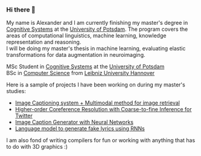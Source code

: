 ### Hi there 👋

My name is Alexander and I am currently finishing my master's degree in <a href="https://www.ling.uni-potsdam.de/cogsys/">Cognitive Systems</a> at the <a href="https://www.uni-potsdam.de/en/university-of-potsdam">University of Potsdam</a>.
The program covers the areas of computational linguistics, machine learning, knowledge representation and reasoning.<br>
I will be doing my master's thesis in machine learning, evaluating elastic transformations for data augmentation in neuroimaging.

MSc Student in <a href="https://www.ling.uni-potsdam.de/cogsys/">Cognitive Systems</a> at the <a href="https://www.uni-potsdam.de/en/university-of-potsdam">University of Potsdam</a><br>
BSc in <a href="https://www.uni-hannover.de/en/studium/studienangebot/info/studiengang/detail/computer-science/">Computer Science</a> from <a href="https://www.uni-hannover.de/">Leibniz University Hannover</a>

Here is a sample of projects I have been working on during my master's studies:

- [Image Captioning system + Multimodal method for image retrieval](https://github.com/yemyemyem/sempix20)
- [Higher-order Coreference Resolution with Coarse-to-fine Inference for Twitter](https://github.com/rafiberlin/e2e-coref)
- [Image Caption Generator with Neural Networks](https://github.com/rafiberlin/sose2020_image_caption_deep_learning)
- [Language model to generate fake lyrics using RNNs](https://github.com/alexander-koch/anlp-project)

I am also fond of writing compilers for fun or working with anything that has to do with 3D graphics :)

<!--

**alexander-koch/alexander-koch** is a ✨ _special_ ✨ repository because its `README.md` (this file) appears on your GitHub profile.

Here are some ideas to get you started:

- 🔭 I’m currently working on ...
- 🌱 I’m currently learning ...
- 👯 I’m looking to collaborate on ...
- 🤔 I’m looking for help with ...
- 💬 Ask me about ...
- 📫 How to reach me: ...
- 😄 Pronouns: ...
- ⚡ Fun fact: ...
-->
